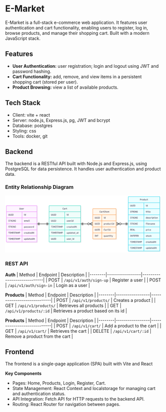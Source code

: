 # E-Market
E-Market is a full-stack e-commerce web application. It features user authentication and cart functionality, enabling users to register, log in, browse products, and manage their shopping cart. Built with a modern JavaScript stack.

## Features
- **User Authentication:** user registration; login and logout using JWT and password hashing.
- **Cart Functionality:** add, remove, and view items in a persistent shopping cart (stored per user).
- **Product Browsing:** view a list of available products.

## Tech Stack
- Client: vite + react
- Server: node.js, Express.js, pg, JWT and bcrypt
- Database: postgres
- Styling: css
- Tools: docker, git

## Backend
The backend is a RESTful API built with Node.js and Express.js, using PostgreSQL for data persistence. It handles user authentication and product data.

### Entity Relationship Diagram
![db-diagram](doc/db-diagram.png)
 
### REST API
**Auth**
| Method | Endpoint        | Description                | 
|--------|-----------------|----------------------------|
| POST   | `/api/v1/auth/sign-up`  | Register a user  |
| POST   | `/api/v1/auth/sign-in`  | Login as a user  |

**Products**
| Method | Endpoint        | Description                | 
|--------|-----------------|----------------------------|
| POST   | `/api/v1/products/`  | Creates a product |
| GET   | `/api/v1/products/`  | Retrieves all products |
| GET   | `/api/v1/products/:id`  | Retrieves a product based on its id |

**Products**
| Method | Endpoint        | Description                | 
|--------|-----------------|----------------------------|
| POST   | `/api/v1/cart/`  | Add a product to the cart |
| GET   | `/api/v1/cart/`  | Retrieves the cart |
| DELETE   | `/api/v1/cart/:id`  | Remove a product from the cart |

## Frontend
The frontend is a single-page application (SPA) built with Vite and React

**Key Components**
- Pages: Home, Products, Login, Register, Cart.
- State Management: React Context and localstorage for managing cart and authentication status.
- API Integration: Fetch API for HTTP requests to the backend API.
- Routing: React Router for navigation between pages.


